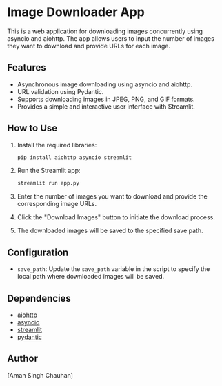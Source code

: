 # Image Downloader App

This is a web application for downloading images concurrently using asyncio and aiohttp. The app allows users to input the number of images they want to download and provide URLs for each image.

## Features

- Asynchronous image downloading using asyncio and aiohttp.
- URL validation using Pydantic.
- Supports downloading images in JPEG, PNG, and GIF formats.
- Provides a simple and interactive user interface with Streamlit.

## How to Use

1. Install the required libraries:

    ```bash
    pip install aiohttp asyncio streamlit
    ```

2. Run the Streamlit app:

    ```bash
    streamlit run app.py
    ```

3. Enter the number of images you want to download and provide the corresponding image URLs.

4. Click the "Download Images" button to initiate the download process.

5. The downloaded images will be saved to the specified save path.

## Configuration

- `save_path`: Update the `save_path` variable in the script to specify the local path where downloaded images will be saved.

## Dependencies

- [aiohttp](https://docs.aiohttp.org/)
- [asyncio](https://docs.python.org/3/library/asyncio.html)
- [streamlit](https://streamlit.io/)
- [pydantic](https://pydantic-docs.helpmanual.io/)

## Author

[Aman Singh Chauhan]
